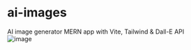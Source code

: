 # ai-images
AI image generator MERN app with Vite, Tailwind & Dall-E API
<br>
![image](https://user-images.githubusercontent.com/44801711/213978131-043be3a3-cfad-48a5-96c8-3d29335835b9.png)

